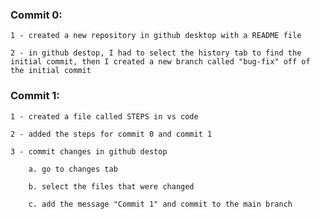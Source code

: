 ### Commit 0:

    1 - created a new repository in github desktop with a README file

    2 - in github destop, I had to select the history tab to find the initial commit, then I created a new branch called "bug-fix" off of the initial commit

### Commit 1:

    1 - created a file called STEPS in vs code

    2 - added the steps for commit 0 and commit 1

    3 - commit changes in github destop 

        a. go to changes tab

        b. select the files that were changed

        c. add the message "Commit 1" and commit to the main branch

